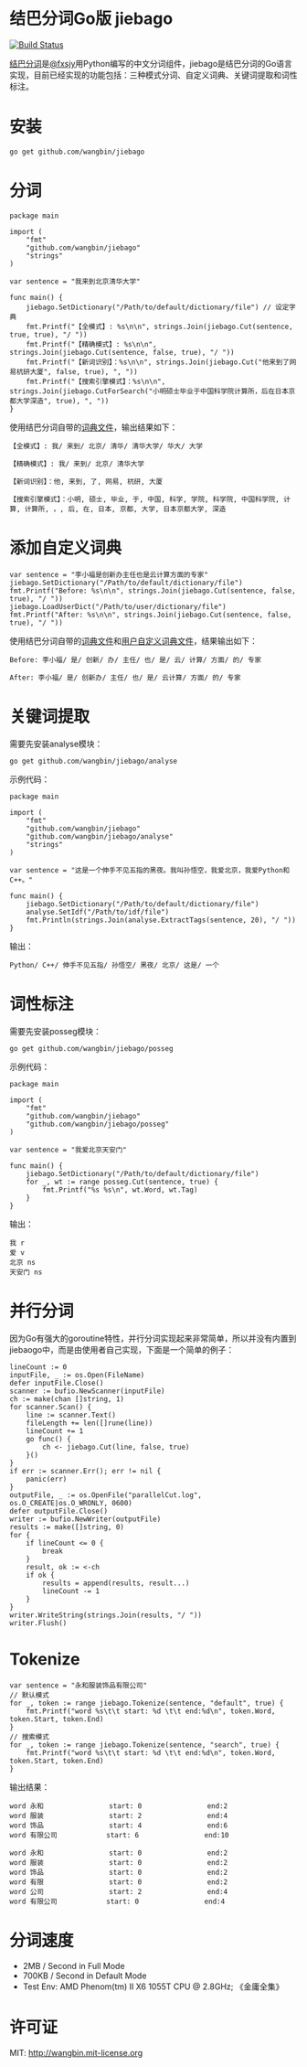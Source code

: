结巴分词Go版 jiebago
===================

[![Build Status](https://travis-ci.org/wangbin/jiebago.png?branch=master)](https://travis-ci.org/wangbin/jiebago)

[结巴分词](https://github.com/fxsjy/jieba)是[@fxsjy](https://github.com/fxsjy)用Python编写的中文分词组件，jiebago是结巴分词的Go语言实现，目前已经实现的功能包括：三种模式分词、自定义词典、关键词提取和词性标注。


安装
=====

	go get github.com/wangbin/jiebago
	
分词
=====

    package main

    import (
        "fmt"
        "github.com/wangbin/jiebago"
        "strings"
    )

    var sentence = "我来到北京清华大学"

    func main() {
        jiebago.SetDictionary("/Path/to/default/dictionary/file") // 设定字典
        fmt.Printf("【全模式】: %s\n\n", strings.Join(jiebago.Cut(sentence, true, true), "/ "))
        fmt.Printf("【精确模式】: %s\n\n", strings.Join(jiebago.Cut(sentence, false, true), "/ "))
        fmt.Printf("【新词识别】：%s\n\n", strings.Join(jiebago.Cut("他来到了网易杭研大厦", false, true), ", "))
        fmt.Printf("【搜索引擎模式】：%s\n\n", strings.Join(jiebago.CutForSearch("小明硕士毕业于中国科学院计算所，后在日本京都大学深造", true), ", "))
    }
    
使用结巴分词自带的[词典文件](https://github.com/fxsjy/jieba/blob/master/jieba/dict.txt)，输出结果如下：

    【全模式】: 我/ 来到/ 北京/ 清华/ 清华大学/ 华大/ 大学

    【精确模式】: 我/ 来到/ 北京/ 清华大学

    【新词识别】：他, 来到, 了, 网易, 杭研, 大厦

    【搜索引擎模式】：小明, 硕士, 毕业, 于, 中国, 科学, 学院, 科学院, 中国科学院, 计算, 计算所, ，, 后, 在, 日本, 京都, 大学, 日本京都大学, 深造
    
添加自定义词典
=============

    var sentence = "李小福是创新办主任也是云计算方面的专家"
    jiebago.SetDictionary("/Path/to/default/dictionary/file")
    fmt.Printf("Before: %s\n\n", strings.Join(jiebago.Cut(sentence, false, true), "/ "))
    jiebago.LoadUserDict("/Path/to/user/dictionary/file")
    fmt.Printf("After: %s\n\n", strings.Join(jiebago.Cut(sentence, false, true), "/ "))

使用结巴分词自带的[词典文件](https://github.com/fxsjy/jieba/blob/master/jieba/dict.txt)和[用户自定义词典文件](https://github.com/fxsjy/jieba/blob/master/test/userdict.txt)，结果输出如下：

    Before: 李小福/ 是/ 创新/ 办/ 主任/ 也/ 是/ 云/ 计算/ 方面/ 的/ 专家

    After: 李小福/ 是/ 创新办/ 主任/ 也/ 是/ 云计算/ 方面/ 的/ 专家
    
关键词提取
========

需要先安装analyse模块：

    go get github.com/wangbin/jiebago/analyse
    
示例代码：

    package main

    import (
        "fmt"
        "github.com/wangbin/jiebago"
        "github.com/wangbin/jiebago/analyse"
        "strings"
    )

    var sentence = "这是一个伸手不见五指的黑夜。我叫孙悟空，我爱北京，我爱Python和C++。"

    func main() {
        jiebago.SetDictionary("/Path/to/default/dictionary/file")
        analyse.SetIdf("/Path/to/idf/file")
        fmt.Println(strings.Join(analyse.ExtractTags(sentence, 20), "/ "))
    }
    
输出：

    Python/ C++/ 伸手不见五指/ 孙悟空/ 黑夜/ 北京/ 这是/ 一个
    
词性标注
=======

需要先安装posseg模块：

    go get github.com/wangbin/jiebago/posseg
    
示例代码：

    package main

    import (
        "fmt"
        "github.com/wangbin/jiebago"
        "github.com/wangbin/jiebago/posseg"
    )

    var sentence = "我爱北京天安门"

    func main() {
        jiebago.SetDictionary("/Path/to/default/dictionary/file")
        for _, wt := range posseg.Cut(sentence, true) {
            fmt.Printf("%s %s\n", wt.Word, wt.Tag)
        }
    }
    
输出：

    我 r
    爱 v
    北京 ns
    天安门 ns
    
并行分词
=======

因为Go有强大的goroutine特性，并行分词实现起来非常简单，所以并没有内置到jiebaogo中，而是由使用者自己实现，下面是一个简单的例子：

    lineCount := 0
    inputFile, _ := os.Open(FileName)
    defer inputFile.Close()
    scanner := bufio.NewScanner(inputFile)
    ch := make(chan []string, 1)
    for scanner.Scan() {
        line := scanner.Text()
        fileLength += len([]rune(line))
        lineCount += 1
        go func() {
            ch <- jiebago.Cut(line, false, true)
        }()
    }
    if err := scanner.Err(); err != nil {
        panic(err)
    }
    outputFile, _ := os.OpenFile("parallelCut.log", os.O_CREATE|os.O_WRONLY, 0600)
    defer outputFile.Close()
    writer := bufio.NewWriter(outputFile)
    results := make([]string, 0)
    for {
        if lineCount <= 0 {
            break
        }
        result, ok := <-ch
        if ok {
            results = append(results, result...)
            lineCount -= 1
        }
    }
    writer.WriteString(strings.Join(results, "/ "))
    writer.Flush()


Tokenize
=========

    var sentence = "永和服装饰品有限公司"
    // 默认模式
    for _, token := range jiebago.Tokenize(sentence, "default", true) {
        fmt.Printf("word %s\t\t start: %d \t\t end:%d\n", token.Word, token.Start, token.End)
    }
    // 搜索模式
    for _, token := range jiebago.Tokenize(sentence, "search", true) {
        fmt.Printf("word %s\t\t start: %d \t\t end:%d\n", token.Word, token.Start, token.End)
    }

输出结果：

    word 永和                start: 0                end:2
    word 服装                start: 2                end:4
    word 饰品                start: 4                end:6
    word 有限公司            start: 6                end:10

    word 永和                start: 0                end:2
    word 服装                start: 0                end:2
    word 饰品                start: 0                end:2
    word 有限                start: 0                end:2
    word 公司                start: 2                end:4
    word 有限公司            start: 0                end:4

分词速度
=======

 - 2MB / Second in Full Mode
 - 700KB / Second in Default Mode
 - Test Env: AMD Phenom(tm) II X6 1055T CPU @ 2.8GHz; 《金庸全集》 

许可证
======
MIT: http://wangbin.mit-license.org